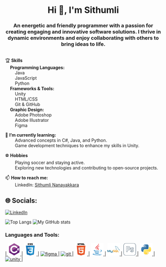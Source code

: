 <h1 align="center">Hi 👋, I'm Sithumli</h1>
<h3 align="center">An energetic and friendly programmer with a passion for creating engaging and innovative software solutions. I thrive in dynamic environments and enjoy collaborating with others to bring ideas to life.</h3>

<br>🏆 **Skills**<br>
&nbsp;&nbsp;&nbsp;&nbsp;**Programming Languages:**<br>
&nbsp;&nbsp;&nbsp;&nbsp;&nbsp;&nbsp;&nbsp;&nbsp;Java<br>
&nbsp;&nbsp;&nbsp;&nbsp;&nbsp;&nbsp;&nbsp;&nbsp;JavaScript<br>
&nbsp;&nbsp;&nbsp;&nbsp;&nbsp;&nbsp;&nbsp;&nbsp;Python<br>
&nbsp;&nbsp;&nbsp;&nbsp;**Frameworks & Tools:**<br>
&nbsp;&nbsp;&nbsp;&nbsp;&nbsp;&nbsp;&nbsp;&nbsp;Unity<br>
&nbsp;&nbsp;&nbsp;&nbsp;&nbsp;&nbsp;&nbsp;&nbsp;HTML/CSS<br>
&nbsp;&nbsp;&nbsp;&nbsp;&nbsp;&nbsp;&nbsp;&nbsp;Git & GitHub<br>
&nbsp;&nbsp;&nbsp;&nbsp;**Graphic Design:**<br>
&nbsp;&nbsp;&nbsp;&nbsp;&nbsp;&nbsp;&nbsp;&nbsp;Adobe Photoshop<br>
&nbsp;&nbsp;&nbsp;&nbsp;&nbsp;&nbsp;&nbsp;&nbsp;Adobe Illustrator<br>
&nbsp;&nbsp;&nbsp;&nbsp;&nbsp;&nbsp;&nbsp;&nbsp;Figma<br>

🌱 **I’m currently learning:**<br>
&nbsp;&nbsp;&nbsp;&nbsp;&nbsp;&nbsp;&nbsp;&nbsp;Advanced concepts in C#, Java, and Python.<br>
&nbsp;&nbsp;&nbsp;&nbsp;&nbsp;&nbsp;&nbsp;&nbsp;Game development techniques to enhance my skills in Unity.<br>

⚽ **Hobbies**<br>
&nbsp;&nbsp;&nbsp;&nbsp;&nbsp;&nbsp;&nbsp;&nbsp;Playing soccer and staying active.<br>
&nbsp;&nbsp;&nbsp;&nbsp;&nbsp;&nbsp;&nbsp;&nbsp;Exploring new technologies and contributing to open-source projects.<br>

📫 **How to reach me:**<br>
&nbsp;&nbsp;&nbsp;&nbsp;&nbsp;&nbsp;&nbsp;&nbsp;LinkedIn: [Sithumli Nanayakkara](https://www.linkedin.com/in/sithumli-nanayakkara-228486311/)

## 🌐 Socials:
[![LinkedIn](https://img.shields.io/badge/LinkedIn-%230077B5.svg?logo=linkedin&logoColor=white)](https://www.linkedin.com/in/sithumli-nanayakkara-228486311/) <br>

![Top Langs](https://github-readme-stats.vercel.app/api/top-langs/?username=Sithumli&layout=compact)
![My GitHub stats](https://github-readme-stats.vercel.app/api?username=Sithumli&show_icons=true&theme=transparent)
<h3 align="left">Languages and Tools:</h3>
<p align="left"> 
    |<a href="https://www.w3schools.com/cs/" target="_blank" rel="noreferrer"> <img src="https://raw.githubusercontent.com/devicons/devicon/master/icons/csharp/csharp-original.svg" alt="csharp" width="40" height="40"/> </a> |
    <a href="https://www.w3schools.com/css/" target="_blank" rel="noreferrer"> <img src="https://raw.githubusercontent.com/devicons/devicon/master/icons/css3/css3-original-wordmark.svg" alt="css3" width="40" height="40"/> </a> | 
    <a href="https://www.figma.com/" target="_blank" rel="noreferrer"> <img src="https://www.vectorlogo.zone/logos/figma/figma-icon.svg" alt="figma" width="40" height="40"/> </a> | 
    <a href="https://git-scm.com/" target="_blank" rel="noreferrer"> <img src="https://www.vectorlogo.zone/logos/git-scm/git-scm-icon.svg" alt="git" width="40" height="40"/> </a> | 
    <a href="https://www.w3.org/html/" target="_blank" rel="noreferrer"> <img src="https://raw.githubusercontent.com/devicons/devicon/master/icons/html5/html5-original-wordmark.svg" alt="html5" width="40" height="40"/> </a> | 
    <a href="https://www.java.com" target="_blank" rel="noreferrer"> <img src="https://raw.githubusercontent.com/devicons/devicon/master/icons/java/java-original.svg" alt="java" width="40" height="40"/> </a> | 
    <a href="https://www.mysql.com/" target="_blank" rel="noreferrer"> <img src="https://raw.githubusercontent.com/devicons/devicon/master/icons/mysql/mysql-original-wordmark.svg" alt="mysql" width="40" height="40"/> </a> | 
    <a href="https://www.photoshop.com/en" target="_blank" rel="noreferrer"> <img src="https://raw.githubusercontent.com/devicons/devicon/master/icons/photoshop/photoshop-line.svg" alt="photoshop" width="40" height="40"/> </a> | 
    <a href="https://www.python.org" target="_blank" rel="noreferrer"> <img src="https://raw.githubusercontent.com/devicons/devicon/master/icons/python/python-original.svg" alt="python" width="40" height="40"/> </a> | 
    <a href="https://unity.com/" target="_blank" rel="noreferrer"> <img src="https://www.vectorlogo.zone/logos/unity3d/unity3d-icon.svg" alt="unity" width="40" height="40"/> </a> | 
</p>
